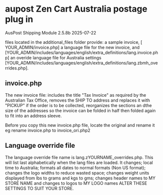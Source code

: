 aupost Zen Cart Australia postage plug in
==========================================
AusPost Shipping Module 2.5.8b 
2025-07-22

files located in the additional_files folder provide:
    a sample invoice, [ YOUR_ADMIN/invoice.php]
    a language file for the new invoice, and [YOUR_ADMIN/includes/languages/english/extra_definitions/lang.invoice.php]
    an overide language file for Australia settings [YOUR_ADMIN/includes/languages/english/extra_definitions/lang.zbmh_overrides.php].
    
    
invoice.php
-----------
The new invoice file:
    includes the title "Tax Invoice" as required by the Australian Tax Office,
    removes the SHIP TO address and replaces it with "PICKUP" if the order is to be collected,
    reorganizes the sections an dthe size of the addresses so the invoice can be folded in half then folded 
    again to fit into an address sleeve.

Before you copy this new invoice.php file, locate the original and rename it eg rename invoice.php to invoice_ori.php2

Language override file
----------------------
The language override file name is lang.zYOURNAME_overrides.php. This will list last alphabetically when the lang files are loaded.
It changes; 
    local time to Australia; 
    formats all dates to normal formats (Non US format); 
    changes the logo widths to reduce wasted space;
    changes weight units displayed from lbs to grams and kgs to gms;
    changes header names to MY STORE NAME and changes to logos to MY LOGO names
    ALTER THESE SETTINGS TO SUIT YOUR STORE.

